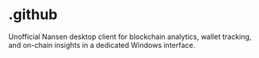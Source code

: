 # .github
Unofficial Nansen desktop client for blockchain analytics, wallet tracking, and on-chain insights in a dedicated Windows interface.

